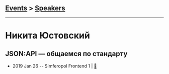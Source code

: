 ## [Events](../README.md) > [Speakers](../speakers.md)
---

# Никита Юстовский

## JSON:API — общаемся по стандарту
- 2019 Jan 26 -- Simferopol Frontend 1  | [:notebook:](https://yustnip.github.io/json-api-slides/index.html)  

